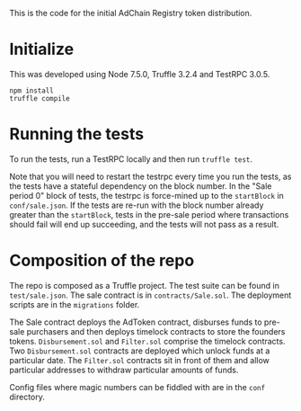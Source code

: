 This is the code for the initial AdChain Registry token distribution.

# Initialize
This was developed using Node 7.5.0, Truffle 3.2.4 and TestRPC 3.0.5.

```
npm install
truffle compile
```

# Running the tests
To run the tests, run a TestRPC locally and then run `truffle test`.

Note that you will need to restart the testrpc every time you run the tests, as the tests have a stateful dependency on the block number. In the "Sale period 0" block of tests, the testrpc is force-mined up to the `startBlock` in `conf/sale.json`. If the tests are re-run with the block number already greater than the `startBlock`, tests in the pre-sale period where transactions should fail will end up succeeding, and the tests will not pass as a result.

# Composition of the repo
The repo is composed as a Truffle project. The test suite can be found in `test/sale.json`. The sale contract is in `contracts/Sale.sol`. The deployment scripts are in the `migrations` folder.

The Sale contract deploys the AdToken contract, disburses funds to pre-sale purchasers and then deploys timelock contracts to store the founders tokens. `Disbursement.sol` and `Filter.sol` comprise the timelock contracts. Two `Disbursement.sol` contracts are deployed which unlock funds at a particular date. The `Filter.sol` contracts sit in front of them and allow particular addresses to withdraw particular amounts of funds.

Config files where magic numbers can be fiddled with are in the `conf` directory.

